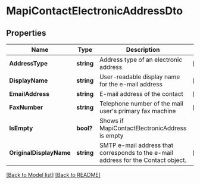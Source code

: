 # MapiContactElectronicAddressDto
## Properties
Name | Type | Description | Notes
------------ | ------------- | ------------- | -------------
**AddressType** | **string** | Address type of an electronic address | [optional] 
**DisplayName** | **string** | User-readable display name for the e-mail address | [optional] 
**EmailAddress** | **string** | E-mail address of the contact | [optional] 
**FaxNumber** | **string** | Telephone number of the mail user&#39;s primary fax machine | [optional] 
**IsEmpty** | **bool?** | Shows if MapiContactElectronicAddress is empty | 
**OriginalDisplayName** | **string** | SMTP e-mail address that corresponds to the e-mail address for the Contact object. | [optional] 


[[Back to Model list]](Models.md) [[Back to README]](README.md)

